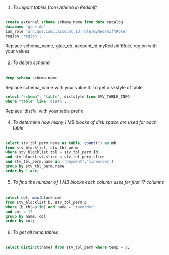 1. ###### To import tables from Athena in Redshift
```sql
create external schema schema_name from data catalog 
database 'glue_db' 
iam_role 'arn:aws:iam::account_id:role/myRedshiftRole' 
region 'region';
```
Replace schema_name, glue_db, account_id,myRedshiftRole, region with your values

2. ###### To delete schema 
```sql
drop schema schema_name
```
Replace schema_name with your value
3. To get diskstyle of table
```sql
select "schema", "table", diststyle from SVV_TABLE_INFO
where "table" like 'dist%';
```
Replace 'dist%' with your table prefix

4. ###### To determine how many 1 MB blocks of disk space are used for each table
```sql
select stv_tbl_perm.name as table, count(*) as mb
from stv_blocklist, stv_tbl_perm
where stv_blocklist.tbl = stv_tbl_perm.id
and stv_blocklist.slice = stv_tbl_perm.slice
and stv_tbl_perm.name in ('payment','lineorder')
group by stv_tbl_perm.name
order by 1 asc;
```
5. ###### To find the number of 1 MB blocks each column uses for first 17 columns
```sql
select col, max(blocknum)
from stv_blocklist b, stv_tbl_perm p
where (b.tbl=p.id) and name ='lineorder'
and col < 17
group by name, col
order by col;
```

6. ###### To get all temp tables
```sql
select distinct(name) from stv_tbl_perm where temp = 1;
```
